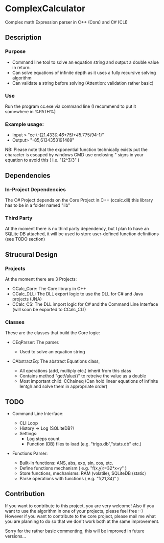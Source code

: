 # ComplexCalculator
Complex math Expression parser in C++ (Core) and C# (CLI)

## Description

### Purpose

* Command line tool to solve an equation string and output a double value in return.
* Can solve equations of infinite depth as it uses a fully recursive solving algorithm
* Can validate a string before solving (Attention: validation rather basic)

### Use

Run the program cc.exe via command line (I recommend to put it somewhere in %PATH%)

### Example usage:

* Input > "cc (-(21.433*0.46+75)+4*5.775/94-1)"
* Output> "-85,6134353191489"

NB: Please note that the exponential function technically exists put the character is escaped by windows CMD 
    use enclosing " signs in your equation to avoid this ( i.e. "(2^3)3" )

## Dependencies

### In-Project Dependencies

The C# Project depends on the Core Project in C++ (ccalc.dll) this library has to be in a folder named "lib"

### Third Party

At the moment there is no third party dependency, but I plan to have an SQLite DB attached,
it will be used to store user-defined function definitions (see TODO section)

## Strucural Design

### Projects

At the moment there are 3 Projects:

* CCalc_Core: The Core library in C++
* CCalc_DLL: The DLL export logic to use the DLL for C# and Java projects (JNA)
* CCalc_CS: The DLL import logic for C# and the Command Line Interface (will soon be exported to CCalc_CLI)

### Classes

These are the classes that build the Core logic:

* CEqParser: The parser.
    * Used to solve an equation string
  
* CAbstractEq: The abstract Equations class, 
    * All operations (add, multiply etc.) inherit from this class
    * Contains method "getValue()" to retreive the value as a double
    * Most important child: CChaineq (Can hold linear equations of infinite lentgh and solve them in appropriate order)

## TODO

* Command Line Interface:
   * CLI Loop
   * History -> Log (SQLiteDB?)
   * Settings: 
     * Log steps count
     * Function (DB) files to load (e.g. "trigo.db","stats.db" etc.)

*  Functions Parser:
   * Built-In functions: ANS, abs, exp, sin, cos, etc.
   * Define functions mechanism ( e.g. "f(x,y):=32*x+y" )
   * Store functions, mechanisms: RAM (volatile), SQLiteDB (static)
   * Parse operations with functions ( e.g. "f(21,34)" )

## Contribution

If you want to contribute to this project, you are very welcome! Also if you want to use the algorithm in one of
your projects, please feel free :-) However if you want to contribute to the core project, please mail me what you
are planning to do so that we don't work both at the same improvement.

Sorry for the rather basic commenting, this will be improved in future versions...
